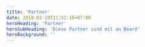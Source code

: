 ```yaml
---
title: 'Partner'
date: 2018-02-10T11:52:18+07:00
heroHeading: 'Partner'
heroSubHeading: 'Diese Partner sind mit an Board'
heroBackground: ''
---
```

